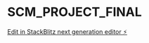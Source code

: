 # SCM_PROJECT_FINAL

[Edit in StackBlitz next generation editor ⚡️](https://stackblitz.com/~/github.com/Hemachandrac22/SCM_PROJECT_FINAL)